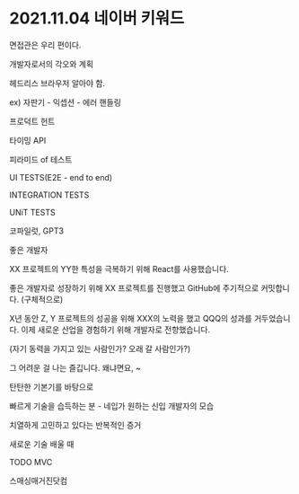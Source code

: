 # 2021.11.04 네이버 키워드

면접관은 우리 편이다.

개발자로서의 각오와 계획



헤드리스 브라우저 알아야 함.



ex) 자판기 - 익셉션 - 에러 핸들링



프로덕트 헌트



타이밍 API



피라미드 of 테스트

UI TESTS(E2E - end to end)

INTEGRATION TESTS

UNiT TESTS



코파일럿, GPT3



좋은 개발자

XX 프로젝트의 YY한 특성을 극복하기 위해 React를 사용했습니다.

좋은 개발자로 성장하기 위해 XX 프로젝트를 진행했고 GitHub에 주기적으로 커밋합니다. (구체적으로)

X년 동안 Z, Y 프로젝트의 성공을 위해 XXX의 노력을 했고 QQQ의 성과를 거두었습니다. 이제 새로운 산업을 경험하기 위해 개발자로 전향했습니다.

(자기 동력을 가지고 있는 사람인가? 오래 갈 사람인가?)

그 어려운 걸 나는 즐깁니다. 왜냐면요, ~



탄탄한 기본기를 바탕으로

빠르게 기술을 습득하는 분 - 네입가 원하는 신입 개발자의 모습



치열하게 고민하고 있다는 반복적인 증거



새로운 기술 배울 때

TODO MVC



스매싱매거진닷컴

